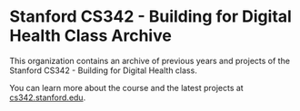 # Stanford CS342 - Building for Digital Health Class Archive

This organization contains an archive of previous years and projects of the Stanford CS342 - Building for Digital Health class.

You can learn more about the course and the latest projects at [cs342.stanford.edu](https://cs342.stanford.edu).
